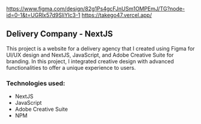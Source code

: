 https://www.figma.com/design/82g1Ps4gcFJnUSm1OMPEmJ/TG?node-id=0-1&t=UGRlx57d9SliYIc3-1
https://takego47.vercel.app/
## Delivery Company - NextJS

This project is a website for a delivery agency that I created using Figma for UI/UX design and NextJS, JavaScript, and Adobe Creative Suite for branding. In this project, I integrated creative design with advanced functionalities to offer a unique experience to users.

### Technologies used:
- NextJS
- JavaScript
- Adobe Creative Suite
- NPM 
